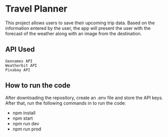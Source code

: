 # Travel Planner

This project allows users to save their upcoming trip data. Based on the information entered by the user, the app will present the user with the forecast of the weather along with an image from the destination.

## API Used
```
Geonames API
Weatherbit API
Pixabay API
```

## How to run the code

After downloading the repository, create an .env file and store the API keys. After that, run the following commands in to run the code:
* npm install
* npm start
* npm run dev
* npm run prod

